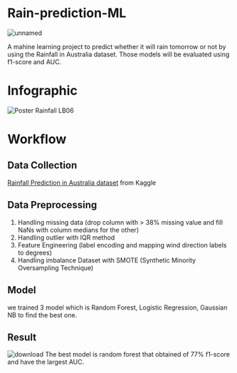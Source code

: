 # Rain-prediction-ML
![unnamed](https://github.com/Theophilus03/Rain-prediction-ML/assets/114735443/1e84ee4f-6cb5-4719-9cf4-bef459f1a74d)

A mahine learning project to predict whether it will rain tomorrow or not by using the Rainfall in Australia dataset. Those models will be evaluated using f1-score and AUC.

# Infographic
![Poster Rainfall LB06](https://github.com/Theophilus03/Rain-prediction-ML/assets/114735443/24dbeaf8-1ae0-471b-a455-ebc6939a58e9)

# Workflow
## Data Collection
[Rainfall Prediction in Australia dataset](https://www.kaggle.com/jsphyg/weather-dataset-rattle-package) from Kaggle

## Data Preprocessing
1. Handling missing data (drop column with > 38% missing value and fill NaNs with column medians for the other)
2. Handling outlier with IQR method
3. Feature Engineering (label encoding and mapping wind direction labels to degrees)
4. Handling imbalance Dataset with SMOTE (Synthetic Minority Oversampling Technique)

## Model
we trained 3 model which is Random Forest, Logistic Regression, Gaussian NB  to find the best one. 

## Result
![download](https://github.com/Theophilus03/Rain-prediction-ML/assets/114735443/1905baf2-3172-4124-8494-1792c337ff9c)
The best model is random forest that obtained of 77% f1-score and have the largest AUC.
